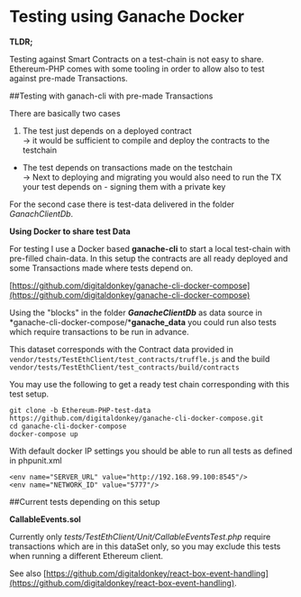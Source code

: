 # Testing using Ganache Docker 

**TLDR;**

Testing against Smart Contracts on a test-chain is not easy to share. 
Ethereum-PHP comes with some tooling in order to allow also to test against pre-made Transactions.

##Testing with ganach-cli with pre-made Transactions

There are basically two cases

1. The test just depends on a deployed contract<br /> → it would be sufficient to compile and deploy the contracts to the testchain
* The test depends on transactions made on the testchain<br /> → Next to deploying and migrating you would also need to run the TX your test depends on - signing them with a private key

For the second case there is test-data delivered in the folder *GanachClientDb*. 

**Using Docker to share test Data**

For testing I use a Docker based **ganache-cli** to start a local test-chain with pre-filled chain-data. In this setup the contracts are all ready deployed and some Transactions made where tests depend on.

[https://github.com/digitaldonkey/ganache-cli-docker-compose](https://github.com/digitaldonkey/ganache-cli-docker-compose)

Using the "blocks" in the folder ***GanacheClientDb*** as data source in *ganache-cli-docker-compose/***ganache_data** you could run also tests which require transactions to be run in advance.

This dataset corresponds with the Contract data provided in `vendor/tests/TestEthClient/test_contracts/truffle.js` and the build `vendor/tests/TestEthClient/test_contracts/build/contracts`

You may use the following to get a ready test chain corresponding with this test setup.

```
git clone -b Ethereum-PHP-test-data https://github.com/digitaldonkey/ganache-cli-docker-compose.git
cd ganache-cli-docker-compose
docker-compose up

```
With default docker IP settings you should be able to run all tests as defined in phpunit.xml

```
<env name="SERVER_URL" value="http://192.168.99.100:8545"/>
<env name="NETWORK_ID" value="5777"/>
```


##Current tests depending on this setup

**CallableEvents.sol**

Currently only *tests/TestEthClient/Unit/CallableEventsTest.php* require transactions which are in this dataSet only, so you may exclude this tests when running a different Ethereum client.

See also [https://github.com/digitaldonkey/react-box-event-handling](https://github.com/digitaldonkey/react-box-event-handling).